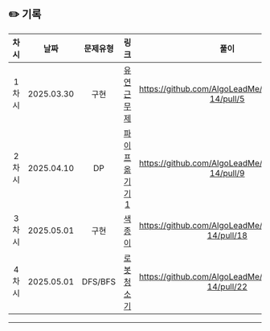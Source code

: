 ## ✏️ 기록   

| 차시 |    날짜    | 문제유형 | 링크 | 풀이 |
|:----:|:---------:|:----:|:-----:|:----:|
| 1차시 | 2025.03.30 |  구현  | [유연 근무제](https://school.programmers.co.kr/learn/courses/30/lessons/388351?language=swift)|https://github.com/AlgoLeadMe/AlgoLeadMe-14/pull/5|
| 2차시 | 2025.04.10 |  DP  | [파이프 옮기기 1](https://www.acmicpc.net/problem/17070)|https://github.com/AlgoLeadMe/AlgoLeadMe-14/pull/9|
| 3차시 | 2025.05.01 |  구현  | [ 색종이 ](https://www.acmicpc.net/problem/2563)|https://github.com/AlgoLeadMe/AlgoLeadMe-14/pull/18|
| 4차시 | 2025.05.01 |  DFS/BFS  | [ 로봇 청소기 ](https://www.acmicpc.net/problem/14503)|https://github.com/AlgoLeadMe/AlgoLeadMe-14/pull/22|
---
